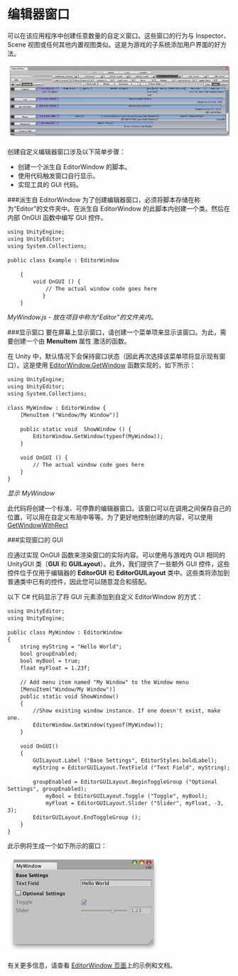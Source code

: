 编辑器窗口
==============


可以在该应用程序中创建任意数量的自定义窗口。这些窗口的行为与 Inspector、Scene 视图或任何其他内置视图类似。这是为游戏的子系统添加用户界面的好方法。


![Serious Games Interactive 的自定义编辑器界面，用于编写过场动画动作的脚本](../uploads/Main/CustomEditorWindow.png)

创建自定义编辑器窗口涉及以下简单步骤：

* 创建一个派生自 EditorWindow 的脚本。
* 使用代码触发窗口自行显示。
* 实现工具的 GUI 代码。

###派生自 EditorWindow
为了创建编辑器窗口，必须将脚本存储在称为“Editor”的文件夹中。在派生自 EditorWindow 的此脚本内创建一个类。然后在内部 OnGUI 函数中编写 GUI 控件。


```
using UnityEngine;
using UnityEditor;
using System.Collections;

public class Example : EditorWindow

    {
	    void OnGUI () {
		    // The actual window code goes here
	       }
    }
```

_MyWindow.js - 放在项目中称为“Editor”的文件夹内。_

###显示窗口
要在屏幕上显示窗口，请创建一个菜单项来显示该窗口。为此，需要创建一个由 __MenuItem__ 属性
激活的函数。

在 Unity 中，默认情况下会保持窗口状态（因此再次选择该菜单项将显示现有窗口）。这是使用 [EditorWindow.GetWindow](../ScriptReference/EditorWindow.GetWindow.html) 函数实现的，如下所示：

```
using UnityEngine;
using UnityEditor;
using System.Collections;

class MyWindow : EditorWindow {
	[MenuItem ("Window/My Window")]

	public static void  ShowWindow () {
		EditorWindow.GetWindow(typeof(MyWindow));
	}
	
	void OnGUI () {
		// The actual window code goes here
	}
}
```

_显示 MyWindow_

此代码将创建一个标准、可停靠的编辑器窗口。该窗口可以在调用之间保存自己的位置，可以用在自定义布局中等等。为了更好地控制创建的内容，可以使用 [GetWindowWithRect](../ScriptReference/EditorWindow.GetWindowWithRect.html)

###实现窗口的 GUI

应通过实现 OnGUI 函数来渲染窗口的实际内容。可以使用与游戏内 GUI 相同的 UnityGUI 类（__GUI__ 和 __GUILayout__）。此外，我们提供了一些额外 GUI 控件，这些控件位于仅用于编辑器的 __EditorGUI__ 和 __EditorGUILayout__ 类中。这些类将添加到普通类中已有的控件，因此您可以随意混合和搭配。

以下 C# 代码显示了将 GUI 元素添加到自定义 EditorWindow 的方式：


```
using UnityEditor;
using UnityEngine;

public class MyWindow : EditorWindow
{
	string myString = "Hello World";
	bool groupEnabled;
	bool myBool = true;
	float myFloat = 1.23f;
	
	// Add menu item named "My Window" to the Window menu
	[MenuItem("Window/My Window")]
	public static void ShowWindow()
	{
		//Show existing window instance. If one doesn't exist, make one.
		EditorWindow.GetWindow(typeof(MyWindow));
	}
	
	void OnGUI()
	{
		GUILayout.Label ("Base Settings", EditorStyles.boldLabel);
		myString = EditorGUILayout.TextField ("Text Field", myString);
        
		groupEnabled = EditorGUILayout.BeginToggleGroup ("Optional Settings", groupEnabled);
			myBool = EditorGUILayout.Toggle ("Toggle", myBool);
			myFloat = EditorGUILayout.Slider ("Slider", myFloat, -3, 3);
		EditorGUILayout.EndToggleGroup ();
	}
}
```

此示例将生成一个如下所示的窗口：

![使用提供的示例创建的自定义编辑器窗口](../uploads/Main/ExampleEditorWindow.png)


有关更多信息，请查看 [EditorWindow 页面](../ScriptReference/EditorWindow.html)上的示例和文档。
